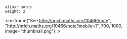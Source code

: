 ````
alias: notes
weight: 2
````

<:= iframe("See http://nrich.maths.org/10466/note", "http://nrich.maths.org/10466/note?mobile=1", 700, 1000, image="thumbnail.png") :>